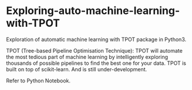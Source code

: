 # Exploring-auto-machine-learning-with-TPOT
Exploration of automatic machine learning with TPOT package in Python3.

TPOT (Tree-based Pipeline Optimisation Technique):
TPOT will automate the most tedious part of machine learning by intelligently exploring thousands of possible pipelines to find the best one for your data. TPOT is built on top of scikit-learn. And is still under-development.

Refer to Python Notebook. 
